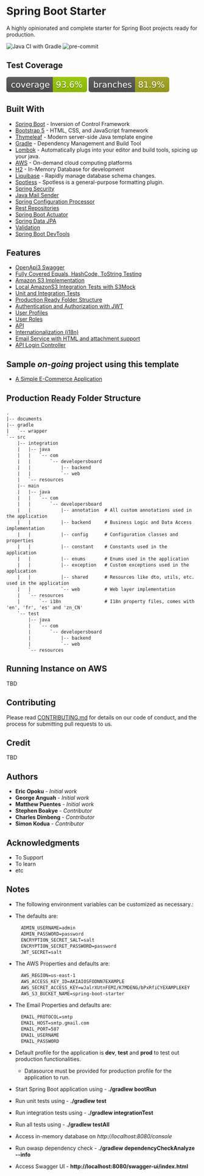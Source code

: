 <!--
*** It takes a beautiful community with great minds to create a useful template.
*** Please help us to make it better by contributing to this project.
*** We welcome all suggestions through forks or issue.
*** Happy Coding!
-->

# Spring Boot Starter

A highly opinionated and complete starter for Spring Boot projects ready for production.

![Java CI with Gradle](https://github.com/ericus20/spring-boot-starter/workflows/Java%20CI%20with%20Gradle/badge.svg)
![pre-commit](https://img.shields.io/badge/pre--commit-enabled-brightgreen?logo=pre-commit&logoColor=white)

## Test Coverage
![Coverage](.github/badges/jacoco.svg)
![Branches](.github/badges/branches.svg)

## Built With

* [Spring Boot](https://projects.spring.io/spring-boot/) - Inversion of Control Framework
* [Bootstrap 5](https://getbootstrap.com/docs/5.0/getting-started/introduction/) - HTML, CSS, and
  JavaScript framework
* [Thymeleaf](https://www.thymeleaf.org/) - Modern server-side Java template engine
* [Gradle](https://gradle.org/) - Dependency Management and Build Tool
* [Lombok](https://projectlombok.org/) - Automatically plugs into your editor and build tools,
  spicing up your java.
* [AWS](https://aws.amazon.com/) - On-demand cloud computing platforms
* [H2](http://www.h2database.com/) - In-Memory Database for development
* [Liquibase](https://liquibase.org/) - Rapidly manage database schema changes.
* [Spotless](https://github.com/diffplug/spotless/) - Spotless is a general-purpose formatting
  plugin.
* [Spring Security](https://docs.spring.io/spring-boot/docs/2.6.5/reference/htmlsingle/#boot-features-security)
* [Java Mail Sender](https://docs.spring.io/spring-boot/docs/2.6.5/reference/htmlsingle/#boot-features-email)
* [Spring Configuration Processor](https://docs.spring.io/spring-boot/docs/2.6.5/reference/htmlsingle/#configuration-metadata-annotation-processor)
* [Rest Repositories](https://docs.spring.io/spring-boot/docs/2.6.5/reference/htmlsingle/#howto-use-exposing-spring-data-repositories-rest-endpoint)
* [Spring Boot Actuator](https://docs.spring.io/spring-boot/docs/2.6.5/reference/htmlsingle/#production-ready)
* [Spring Data JPA](https://docs.spring.io/spring-boot/docs/2.6.5/reference/htmlsingle/#boot-features-jpa-and-spring-data)
* [Validation](https://docs.spring.io/spring-boot/docs/2.6.5/reference/htmlsingle/#boot-features-validation)
* [Spring Boot DevTools](https://docs.spring.io/spring-boot/docs/2.6.5/reference/htmlsingle/#using-boot-devtools)

## Features

- [OpenApi3 Swagger](documents/SWAGGER.md)
- [Fully Covered Equals, HashCode, ToString Testing](documents/TESTS.md#equals-hashcode-and-tostring)
- [Amazon S3 Implementation](documents/S3.md)
- [Local AmazonS3 Integration Tests with S3Mock](documents/TESTS.md)
- [Unit and Integration Tests](documents/TESTS.md)
- [Production Ready Folder Structure](README.md#production-ready-folder-structure)
- [Authentication and Authorization with JWT](documents/AUTHENTICATION.MD)
- [User Profiles](documents/USER_PROFILES.MD)
- [User Roles](documents/USER_ROLES.MD)
- [API](documents/API.md)
- [Internationalization (i18n)](documents/INTERNATIONALIZATION.MD)
- [Email Service with HTML and attachment support](documents/EMAIL_SERVICE.md)
- [API Login Controller](documents/API_LOGIN_CONTROLLER.MD)


## Sample *on-going* project using this template
- [A Simple E-Commerce Application](https://github.com/ericus20/e-commerce)


## Production Ready Folder Structure

```
.
|-- documents
|-- gradle
|   `-- wrapper
`-- src
    |-- integration
    |   |-- java
    |   |   `-- com
    |   |       `-- developersboard
    |   |           |-- backend
    |   |           `-- web
    |   `-- resources
    |-- main
    |   |-- java
    |   |   `-- com
    |   |       `-- developersboard
    |   |           |-- annotation  # All custom annotations used in the application
    |   |           |-- backend     # Business Logic and Data Access implementation
    |   |           |-- config      # Configuration classes and properties
    |   |           |-- constant    # Constants used in the application
    |   |           |-- enums       # Enums used in the application
    |   |           |-- exception   # Custom exceptions used in the application
    |   |           |-- shared      # Resources like dto, utils, etc. used in the application
    |   |           `-- web         # Web layer implementation
    |   `-- resources
    |       `-- i18n                # I18n property files, comes with 'en', 'fr', 'es' and 'zn_CN'
    `-- test
        |-- java
        |   `-- com
        |       `-- developersboard
        |           |-- backend
        |           `-- web
        `-- resources

```

## Running Instance on AWS

TBD

## Contributing

Please read [CONTRIBUTING.md](https://gist.github.com/PurpleBooth/b24679402957c63ec426)
for details on our code of conduct, and the process for submitting pull requests to us.

## Credit

TBD

## Authors

* **Eric Opoku** - *Initial work*
* **George Anguah** - *Initial work*
* **Matthew Puentes** - *Initial work*
* **Stephen Boakye** - *Contributor*
* **Charles Dimbeng** - *Contributor*
* **Simon Kodua** - *Contributor*

## Acknowledgments

* To Support
* To learn
* etc

## Notes

* The following environment variables can be customized as necessary.:

- The defaults are:

        ADMIN_USERNAME=admin
        ADMIN_PASSWORD=password
        ENCRYPTION_SECRET_SALT=salt
        ENCRYPTION_SECRET_PASSWORD=password
        JWT_SECRET=salt

- The AWS Properties and defaults are:

        AWS_REGION=us-east-1
        AWS_ACCESS_KEY_ID=AKIAIOSFODNN7EXAMPLE
        AWS_SECRET_ACCESS_KEY=wJalrXUtnFEMI/K7MDENG/bPxRfiCYEXAMPLEKEY
        AWS_S3_BUCKET_NAME=spring-boot-starter

- The Email Properties and defaults are:

        EMAIL_PROTOCOL=smtp
        EMAIL_HOST=smtp.gmail.com
        EMAIL_PORT=587
        EMAIL_USERNAME
        EMAIL_PASSWORD

* Default profile for the application is **dev**, **test** and **prod** to test out production
  functionalities.
    - Datasource must be provided for production profile for the application to run.


* Start Spring Boot application using - **./gradlew bootRun**
* Run unit tests using - **./gradlew test**
* Run integration tests using - **./gradlew integrationTest**
* Run all tests using - **./gradlew testAll**
* Access in-memory database on *http://localhost:8080/console*
* Run owasp dependency check - **./gradlew  dependencyCheckAnalyze --info**
* Access Swagger UI - **http://localhost:8080/swagger-ui/index.html**
